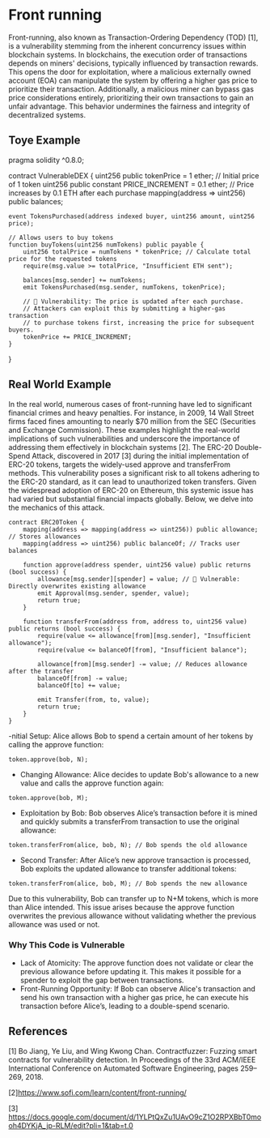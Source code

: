 # Front running
Front-running, also known as Transaction-Ordering Dependency (TOD) [1], is a vulnerability stemming from the inherent concurrency issues within blockchain systems. In blockchains, the execution order of transactions depends on miners' decisions, typically influenced by transaction rewards. This opens the door for exploitation, where a malicious externally owned account (EOA) can manipulate the system by offering a higher gas price to prioritize their transaction. Additionally, a malicious miner can bypass gas price considerations entirely, prioritizing their own transactions to gain an unfair advantage. This behavior undermines the fairness and integrity of decentralized systems.

## Toye Example
pragma solidity ^0.8.0;

contract VulnerableDEX {
    uint256 public tokenPrice = 1 ether; // Initial price of 1 token
    uint256 public constant PRICE_INCREMENT = 0.1 ether; // Price increases by 0.1 ETH after each purchase
    mapping(address => uint256) public balances;

    event TokensPurchased(address indexed buyer, uint256 amount, uint256 price);

    // Allows users to buy tokens
    function buyTokens(uint256 numTokens) public payable {
        uint256 totalPrice = numTokens * tokenPrice; // Calculate total price for the requested tokens
        require(msg.value >= totalPrice, "Insufficient ETH sent");

        balances[msg.sender] += numTokens;
        emit TokensPurchased(msg.sender, numTokens, tokenPrice);

        // 🔴 Vulnerability: The price is updated after each purchase. 
        // Attackers can exploit this by submitting a higher-gas transaction
        // to purchase tokens first, increasing the price for subsequent buyers.
        tokenPrice += PRICE_INCREMENT;
    }
}

## Real World Example
In the real world, numerous cases of front-running have led to significant financial crimes and heavy penalties. For instance, in 2009, 14 Wall Street firms faced fines amounting to nearly $70 million from the SEC (Securities and Exchange Commission). These examples highlight the real-world implications of such vulnerabilities and underscore the importance of addressing them effectively in blockchain systems [2].
The ERC-20 Double-Spend Attack, discovered in 2017 [3] during the initial implementation of ERC-20 tokens, targets the widely-used approve and transferFrom methods. This vulnerability poses a significant risk to all tokens adhering to the ERC-20 standard, as it can lead to unauthorized token transfers. Given the widespread adoption of ERC-20 on Ethereum, this systemic issue has had varied but substantial financial impacts globally. Below, we delve into the mechanics of this attack.
```Solidity
contract ERC20Token {
    mapping(address => mapping(address => uint256)) public allowance; // Stores allowances
    mapping(address => uint256) public balanceOf; // Tracks user balances

    function approve(address spender, uint256 value) public returns (bool success) {
        allowance[msg.sender][spender] = value; // 🛑 Vulnerable: Directly overwrites existing allowance
        emit Approval(msg.sender, spender, value);
        return true;
    }

    function transferFrom(address from, address to, uint256 value) public returns (bool success) {
        require(value <= allowance[from][msg.sender], "Insufficient allowance");
        require(value <= balanceOf[from], "Insufficient balance");

        allowance[from][msg.sender] -= value; // Reduces allowance after the transfer
        balanceOf[from] -= value;
        balanceOf[to] += value;

        emit Transfer(from, to, value);
        return true;
    }
}

```
-nitial Setup:
Alice allows Bob to spend a certain amount of her tokens by calling the approve function:
```Solidity
token.approve(bob, N);
```
- Changing Allowance:
Alice decides to update Bob's allowance to a new value and calls the approve function again:
```Solidity
token.approve(bob, M);
```
- Exploitation by Bob:
Bob observes Alice’s transaction before it is mined and quickly submits a transferFrom transaction to use the original allowance:
```Solidity
token.transferFrom(alice, bob, N); // Bob spends the old allowance
```
- Second Transfer:
After Alice’s new approve transaction is processed, Bob exploits the updated allowance to transfer additional tokens:
```Solidity
token.transferFrom(alice, bob, M); // Bob spends the new allowance
```
Due to this vulnerability, Bob can transfer up to N+M tokens, which is more than Alice intended. This issue arises because the approve function overwrites the previous allowance without validating whether the previous allowance was used or not.
### Why This Code is Vulnerable
- Lack of Atomicity: The approve function does not validate or clear the previous allowance before updating it. This makes it possible for a spender to exploit the gap between transactions.
- Front-Running Opportunity: If Bob can observe Alice's transaction and send his own transaction with a higher gas price, he can execute his transaction before Alice’s, leading to a double-spend scenario.











## References
[1] Bo Jiang, Ye Liu, and Wing Kwong Chan. Contractfuzzer: Fuzzing smart contracts for vulnerability detection. In Proceedings of the 33rd ACM/IEEE
International Conference on Automated Software Engineering, pages 259–269, 2018.

[2]https://www.sofi.com/learn/content/front-running/

[3] https://docs.google.com/document/d/1YLPtQxZu1UAvO9cZ1O2RPXBbT0mooh4DYKjA_jp-RLM/edit?pli=1&tab=t.0
